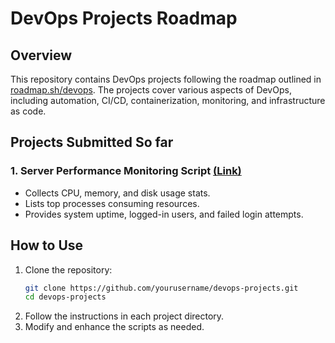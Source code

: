 # DevOps Projects Roadmap 

## Overview
This repository contains DevOps projects following the roadmap outlined in [roadmap.sh/devops](https://roadmap.sh/devops). The projects cover various aspects of DevOps, including automation, CI/CD, containerization, monitoring, and infrastructure as code.

## Projects Submitted So far 

### 1. **Server Performance Monitoring Script** [(Link)](https://roadmap.sh/projects/server-stats)
- Collects CPU, memory, and disk usage stats.
- Lists top processes consuming resources.
- Provides system uptime, logged-in users, and failed login attempts.


## How to Use
1. Clone the repository:
   ```bash
   git clone https://github.com/yourusername/devops-projects.git
   cd devops-projects
   ```
2. Follow the instructions in each project directory.
3. Modify and enhance the scripts as needed.

